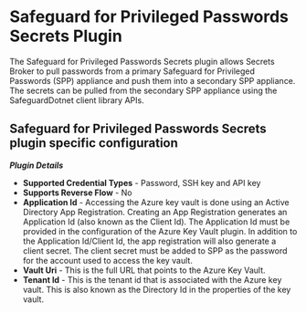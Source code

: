 # Safeguard for Privileged Passwords Secrets Plugin

The Safeguard for Privileged Passwords Secrets plugin allows Secrets Broker to pull passwords from a primary Safeguard for Privileged Passwords (SPP) appliance and push them into a secondary SPP appliance. The secrets can be pulled from the secondary SPP appliance using the SafeguardDotnet client library APIs.

## Safeguard for Privileged Passwords Secrets plugin specific configuration

***Plugin Details***

* **Supported Credential Types** - Password, SSH key and API key
* **Supports Reverse Flow** - No
* **Application Id** - Accessing the Azure key vault is done using an Active Directory App Registration. Creating an App Registration generates an Application Id (also known as the Client Id). The Application Id must be provided in the configuration of the Azure Key Vault plugin. In addition to the Application Id/Client Id, the app registration will also generate a client secret. The client secret must be added to SPP as the password for the account used to access the key vault.
* **Vault Uri** - This is the full URL that points to the Azure Key Vault.
* **Tenant Id** - This is the tenant id that is associated with the Azure key vault. This is also known as the Directory Id in the properties of the key vault.
